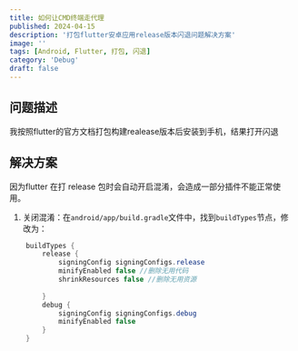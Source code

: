 ```yaml
---
title: 如何让CMD终端走代理
published: 2024-04-15
description: '打包flutter安卓应用release版本闪退问题解决方案'
image: ''
tags: [Android, Flutter, 打包, 闪退]
category: 'Debug'
draft: false
---
```


## 问题描述

我按照flutter的官方文档打包构建realease版本后安装到手机，结果打开闪退

## 解决方案

因为flutter 在打 release 包时会自动开启混淆，会造成一部分插件不能正常使用。

1. 关闭混淆：在`android/app/build.gradle`文件中，找到`buildTypes`节点，修改为：

```java
    buildTypes {
        release {
            signingConfig signingConfigs.release
            minifyEnabled false //删除无用代码
            shrinkResources false //删除无用资源            
 
        }
        debug {
            signingConfig signingConfigs.debug
            minifyEnabled false
        }
    }
```
